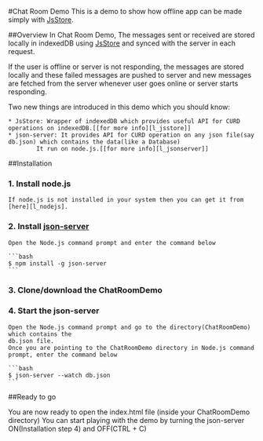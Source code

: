 #Chat Room Demo
	This is a demo to show how offline app can be made simply with [JsStore][l_jsstore].
	
##Overview
In Chat Room Demo, The messages sent or received are stored locally in indexedDB using [JsStore][l_jsstore] and synced with the server in each request.

If the  user is offline or server is not responding, the messages are stored locally and these failed messages are pushed to server and 
new messages are fetched from the server whenever user goes online or server starts responding.

Two new things are introduced in this demo which you should know:

	* JsStore: Wrapper of indexedDB which provides useful API for CURD operations on indexedDB.[[for more info][l_jsstore]]
	* json-server: It provides API for CURD operation on any json file(say db.json) which contains the data(like a Database)
			It run on node.js.[[for more info][l_jsonserver]]

##Installation

### 1. Install node.js
	If node.js is not installed in your system then you can get it from [here][l_nodejs].
	
### 2. Install [json-server][l_jsonserver]
	Open the Node.js command prompt and enter the command below
	
	```bash
	$ npm install -g json-server
	```

### 3. Clone/download the ChatRoomDemo

### 4. Start the json-server
	Open the Node.js command prompt and go to the directory(ChatRoomDemo) which contains the 
	db.json file.
	Once you are pointing to the ChatRoomDemo directory in Node.js command prompt, enter the command below
	
	```bash
	$ json-server --watch db.json
	```
	
##Ready to go

You are now ready to open the index.html file (inside your ChatRoomDemo directory)
You can start playing with the demo by turning the json-server ON(Installation step 4) and OFF(CTRL + C)
	
	
[l_nodejs]: <https://nodejs.org/en/download>
[l_jsonserver]: <https://github.com/typicode/json-server>
[l_jsstore]: <http://www.jsstore.net>